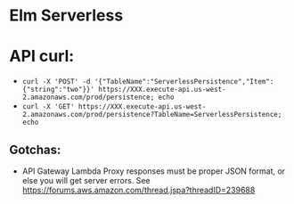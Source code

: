 # Elm Serverless

# API curl:

* `curl -X 'POST' -d '{"TableName":"ServerlessPersistence","Item":{"string":"two"}}' https://XXX.execute-api.us-west-2.amazonaws.com/prod/persistence; echo`
* `curl -X 'GET' https://XXX.execute-api.us-west-2.amazonaws.com/prod/persistence?TableName=ServerlessPersistence; echo`

## Gotchas:

* API Gateway Lambda Proxy responses must be proper JSON format, or else you
  will get server errors.  See https://forums.aws.amazon.com/thread.jspa?threadID=239688
  